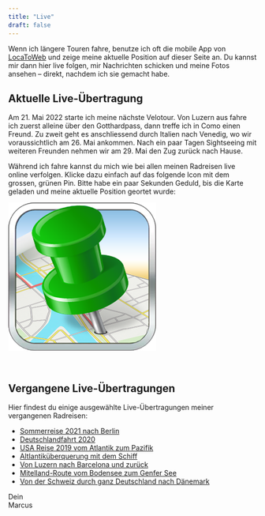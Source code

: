 ```yaml
---
title: "Live"
draft: false
---
```


Wenn ich längere Touren fahre, benutze ich oft die mobile App von [LocaToWeb](https://locatoweb.com/user/mcpringle) und zeige meine aktuelle Position auf dieser Seite an. Du kannst mir dann hier live folgen, mir Nachrichten schicken und meine Fotos ansehen – direkt, nachdem ich sie gemacht habe.

## Aktuelle Live-Übertragung

Am 21. Mai 2022 starte ich meine nächste Velotour. Von Luzern aus fahre ich zuerst alleine über den Gotthardpass, dann treffe ich in Como einen Freund. Zu zweit geht es anschliessend durch Italien nach Venedig, wo wir voraussichtlich am 26. Mai ankommen. Nach ein paar Tagen Sightseeing mit weiteren Freunden nehmen wir am 29. Mai den Zug zurück nach Hause.

Während ich fahre kannst du mich wie bei allen meinen Radreisen live online verfolgen. Klicke dazu einfach auf das folgende Icon mit dem grossen, grünen Pin. Bitte habe ein paar Sekunden Geduld, bis die Karte geladen und meine aktuelle Position geortet wurde:

[![Live-Tracking](/images/locatoweb.jpg)](https://locatoweb.com/map/single/0855262640)

&nbsp;

## Vergangene Live-Übertragungen

Hier findest du einige ausgewählte Live-Übertragungen meiner vergangenen Radreisen:

- [Sommerreise 2021 nach Berlin](https://locatoweb.com/map/single/0639240810)
- [Deutschlandfahrt 2020](https://locatoweb.com/map/single/0642212258)
- [USA Reise 2019 vom Atlantik zum Pazifik](https://locatoweb.com/map/single/1238186268)
- [Altlantiküberquerung mit dem Schiff](https://locatoweb.com/map/single/1130185043)
- [Von Luzern nach Barcelona und zurück](https://locatoweb.com/map/single/0509174878)
- [Mitelland-Route vom Bodensee zum Genfer See](https://locatoweb.com/map/single/0716172140)
- [Von der Schweiz durch ganz Deutschland nach Dänemark](https://locatoweb.com/map/single/0634149103)

Dein  
Marcus
